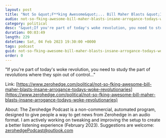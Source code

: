 ```yaml
---
layout: post
title: "Not So &quot;F**king Awesome&quot;... Bill Maher Blasts &quot;Insane Arrogance&quot; Of Today's 'Woke Revolutionaries'"
audio: not-so-fking-awesome-bill-maher-blasts-insane-arrogance-todays-woke-revolutionaries-1
category: political
desc: "&quot;If you're part of today's woke revolution, you need to study the part of revolutions where they spin out of control...&quot;"
duration: 00:03:49
length: 229
datetime: Sat, 04 Feb 2023 19:30:00 +0000
tags: podcast
guid: not-so-fking-awesome-bill-maher-blasts-insane-arrogance-todays-woke-revolutionaries-0
order: 0
---
```

&quot;If you're part of today's woke revolution, you need to study the part of revolutions where they spin out of control...&quot;

Link: [https://www.zerohedge.com/political/not-so-fking-awesome-bill-maher-blasts-insane-arrogance-todays-woke-revolutionaries](https://www.zerohedge.com/political/not-so-fking-awesome-bill-maher-blasts-insane-arrogance-todays-woke-revolutionaries)

About: The Zerohedge Podcast is a non-commercial, automated program, designed to give people a way to get news from Zerohedge in an audio format.  I am actively working on tweaking and improving the setup to create a better listening experience (February 2023).  Suggestions are welcome: [zerohedgePodcast@outlook.com](mailto:zerohedgePodcast@outlook.com)
